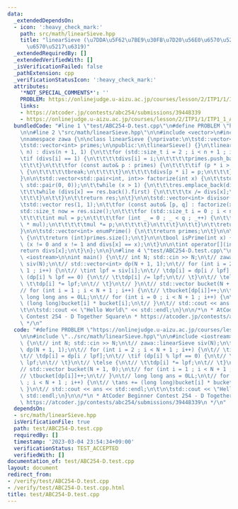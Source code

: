 ```yaml
---
data:
  _extendedDependsOn:
  - icon: ':heavy_check_mark:'
    path: src/math/linearSieve.hpp
    title: "linearSieve (\u7DDA\u5F62\u7BE9\u30FB\u7D20\u56E0\u6570\u5206\u89E3/\u7D04\
      \u6570\u5217\u6319)"
  _extendedRequiredBy: []
  _extendedVerifiedWith: []
  _isVerificationFailed: false
  _pathExtension: cpp
  _verificationStatusIcon: ':heavy_check_mark:'
  attributes:
    '*NOT_SPECIAL_COMMENTS*': ''
    PROBLEM: https://onlinejudge.u-aizu.ac.jp/courses/lesson/2/ITP1/1/ITP1_1_A
    links:
    - https://atcoder.jp/contests/abc254/submissions/39448339
    - https://onlinejudge.u-aizu.ac.jp/courses/lesson/2/ITP1/1/ITP1_1_A
  bundledCode: "#line 1 \"test/ABC254-D.test.cpp\"\n#define PROBLEM \"https://onlinejudge.u-aizu.ac.jp/courses/lesson/2/ITP1/1/ITP1_1_A\"\
    \n\n#line 2 \"src/math/linearSieve.hpp\"\n\n#include <vector>\n#include <utility>\n\
    \nnamespace zawa {\n\nclass linearSieve {\nprivate:\n\tstd::vector<int> divs;\n\
    \tstd::vector<int> primes;\n\npublic:\n\tlinearSieve() {}\n\tlinearSieve(std::size_t\
    \ n) : divs(n + 1, 1) {\n\t\tfor (std::size_t i = 2 ; i < n + 1 ; i++) {\n\t\t\
    \tif (divs[i] == 1) {\n\t\t\t\tdivs[i] = i;\n\t\t\t\tprimes.push_back((int)i);\n\
    \t\t\t}\n\t\t\tfor (const auto& p : primes) {\n\t\t\t\tif (p * i > n or p > divs[i])\
    \ {\n\t\t\t\t\tbreak;\n\t\t\t\t}\n\t\t\t\tdivs[p * i] = p;\n\t\t\t}\n\t\t}\n\t\
    }\n\n\tstd::vector<std::pair<int, int>> factorize(int x) {\n\t\tstd::vector res(0,\
    \ std::pair(0, 0));\n\t\twhile (x > 1) {\n\t\t\tres.emplace_back(divs[x], 0);\n\
    \t\t\twhile (divs[x] == res.back().first) {\n\t\t\t\tx /= divs[x];\n\t\t\t\tres.back().second++;\n\
    \t\t\t}\n\t\t}\n\t\treturn res;\n\t}\n\n\tstd::vector<int> divisor(int x) {\n\t\
    \tstd::vector res(1, 1);\n\t\tfor (const auto& [p, q] : factorize(x)) {\n\t\t\t\
    std::size_t now = res.size();\n\t\t\tfor (std::size_t i = 0 ; i < now ; i++) {\n\
    \t\t\t\tint mul = p;\n\t\t\t\tfor (int _ = 0 ; _ < q ; _++) {\n\t\t\t\t\tres.emplace_back(res[i]\
    \ * mul);\n\t\t\t\t\tmul *= p;\n\t\t\t\t}\n\t\t\t}\n\t\t}\n\t\treturn res;\n\t\
    }\n\n\tstd::vector<int> enumPrime() {\n\t\treturn primes;\n\t}\n\n\tint numPrime()\
    \ {\n\t\treturn (int)primes.size();\n\t}\n\n\tbool isPrime(int x) {\n\t\treturn\
    \ (x != 0 and x != 1 and divs[x] == x);\n\t}\n\n\tint operator[](int x) {\n\t\t\
    return divs[x];\n\t}\n};\n\n}\n#line 4 \"test/ABC254-D.test.cpp\"\n\n#include\
    \ <iostream>\n\nint main() {\n\t// int N; std::cin >> N;\n\t// zawa::linearSieve\
    \ siv(N);\n\t// std::vector<int> dp(N + 1, 1);\n\t// for (int i = 2 ; i < N +\
    \ 1 ; i++) {\n\t// \tint lpf = siv[i];\n\t// \tdp[i] = dp[i / lpf];\n\t// \tif\
    \ (dp[i] % lpf == 0) {\n\t// \t\tdp[i] /= lpf;\n\t// \t}\n\t// \telse {\n\t//\
    \ \t\tdp[i] *= lpf;\n\t// \t}\n\t// }\n\t// std::vector bucket(N + 1, 0);\n\t\
    // for (int i = 1 ; i < N + 1 ; i++) {\n\t// \tbucket[dp[i]]++;\n\t// }\n\t//\
    \ long long ans = 0LL;\n\t// for (int i = 0 ; i < N + 1 ; i++) {\n\t// \tans +=\
    \ (long long)bucket[i] * bucket[i];\n\t// }\n\t// std::cout << ans << std::endl;\n\
    \t\n\tstd::cout << \"Hello World\" << std::endl;\n}\n\n/*\n * AtCoder Beginner\
    \ Contest 254 - D Together Square\n * https://atcoder.jp/contests/abc254/submissions/39448339\n\
    \ */\n"
  code: "#define PROBLEM \"https://onlinejudge.u-aizu.ac.jp/courses/lesson/2/ITP1/1/ITP1_1_A\"\
    \n\n#include \"../src/math/linearSieve.hpp\"\n\n#include <iostream>\n\nint main()\
    \ {\n\t// int N; std::cin >> N;\n\t// zawa::linearSieve siv(N);\n\t// std::vector<int>\
    \ dp(N + 1, 1);\n\t// for (int i = 2 ; i < N + 1 ; i++) {\n\t// \tint lpf = siv[i];\n\
    \t// \tdp[i] = dp[i / lpf];\n\t// \tif (dp[i] % lpf == 0) {\n\t// \t\tdp[i] /=\
    \ lpf;\n\t// \t}\n\t// \telse {\n\t// \t\tdp[i] *= lpf;\n\t// \t}\n\t// }\n\t\
    // std::vector bucket(N + 1, 0);\n\t// for (int i = 1 ; i < N + 1 ; i++) {\n\t\
    // \tbucket[dp[i]]++;\n\t// }\n\t// long long ans = 0LL;\n\t// for (int i = 0\
    \ ; i < N + 1 ; i++) {\n\t// \tans += (long long)bucket[i] * bucket[i];\n\t//\
    \ }\n\t// std::cout << ans << std::endl;\n\t\n\tstd::cout << \"Hello World\" <<\
    \ std::endl;\n}\n\n/*\n * AtCoder Beginner Contest 254 - D Together Square\n *\
    \ https://atcoder.jp/contests/abc254/submissions/39448339\n */\n"
  dependsOn:
  - src/math/linearSieve.hpp
  isVerificationFile: true
  path: test/ABC254-D.test.cpp
  requiredBy: []
  timestamp: '2023-03-04 23:54:34+09:00'
  verificationStatus: TEST_ACCEPTED
  verifiedWith: []
documentation_of: test/ABC254-D.test.cpp
layout: document
redirect_from:
- /verify/test/ABC254-D.test.cpp
- /verify/test/ABC254-D.test.cpp.html
title: test/ABC254-D.test.cpp
---
```

